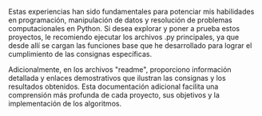 Estas experiencias han sido fundamentales para potenciar mis habilidades en programación, manipulación de datos y resolución de problemas computacionales en Python. Si desea explorar y poner a prueba estos proyectos, le recomiendo ejecutar los archivos .py principales, ya que desde allí se cargan las funciones base que he desarrollado para lograr el cumplimiento de las consignas específicas.

Adicionalmente, en los archivos "readme", proporciono información detallada y enlaces demostrativos que ilustran las consignas y los resultados obtenidos. Esta documentación adicional facilita una comprensión más profunda de cada proyecto, sus objetivos y la implementación de los algoritmos. 
